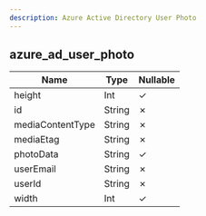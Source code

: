 ```yaml
---
description: Azure Active Directory User Photo
---
```

azure_ad_user_photo
-------------------

| **Name**         | **Type** | **Nullable** |
| ---------------- | -------- | ------------ |
| height           | Int      | &check;      |
| id               | String   | &cross;      |
| mediaContentType | String   | &cross;      |
| mediaEtag        | String   | &cross;      |
| photoData        | String   | &check;      |
| userEmail        | String   | &cross;      |
| userId           | String   | &cross;      |
| width            | Int      | &check;      |
